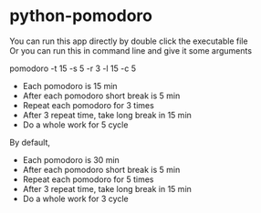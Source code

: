 # python-pomodoro
You can run this app directly by double click the executable file\
Or you can run this in command line and give it some arguments

pomodoro -t 15 -s 5 -r 3 -l 15 -c 5

- Each pomodoro is 15 min
- After each pomodoro short break is 5 min
- Repeat each pomodoro for 3 times
- After 3 repeat time, take long break in 15 min
- Do a whole work for 5 cycle

By default,
- Each pomodoro is 30 min
- After each pomodoro short break is 5 min
- Repeat each pomodoro for 5 times
- After 3 repeat time, take long break in 15 min
- Do a whole work for 3 cycle
